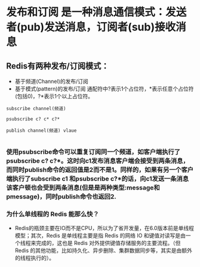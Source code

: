 # 发布和订阅 是一种消息通信模式：发送者(pub)发送消息，订阅者(sub)接收消息

## Redis有两种发布/订阅模式：
- 基于频道(Channel)的发布/订阅
- 基于模式(pattern)的发布/订阅
  通配符中?表示1个占位符，*表示任意个占位符(包括0)，?*表示1个以上占位符。

``` shell
subscribe channel(频道)

psubscribe c? c* c?*

publish channel(频道) vlaue


```
### 使用psubscribe命令可以重复订阅同一个频道，如客户端执行了psubscribe c? c?*。这时向c1发布消息客户端会接受到两条消息，而同时publish命令的返回值是2而不是1。同样的，如果有另一个客户端执行了subscribe c1 和psubscribe c?*的话，向c1发送一条消息该客户顿也会受到两条消息(但是是两种类型:message和pmessage)，同时publish命令也返回2.


### 为什么单线程的 Redis 能那么快？
- Redis的瓶颈主要在IO而不是CPU，所以为了省开发量，在6.0版本前是单线程模型；其次，Redis 是单线程主要是指 Redis 的网络 IO 和键值对读写是由一个线程来完成的，这也是 Redis 对外提供键值存储服务的主要流程。（但 Redis 的其他功能，比如持久化、异步删除、集群数据同步等，其实是由额外的线程执行的）。





